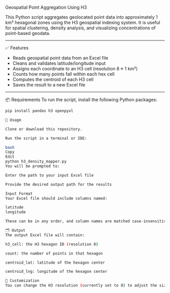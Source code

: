 Geospatial Point Aggregation Using H3

This Python script aggregates geolocated point data into approximately 1 km² hexagonal zones using the H3 geospatial indexing system. It is useful for spatial clustering, density analysis, and visualizing concentrations of point-based geodata.

---

✅ Features
- Reads geospatial point data from an Excel file
- Cleans and validates latitude/longitude input
- Assigns each coordinate to an H3 cell (resolution 8 ≈ 1 km²)
- Counts how many points fall within each hex cell
- Computes the centroid of each H3 cell
- Saves the result to a new Excel file

---

📦 Requirements
To run the script, install the following Python packages:

```bash
pip install pandas h3 openpyxl

🚀 Usage

Clone or download this repository.

Run the script in a terminal or IDE:

bash
Copy
Edit
python h3_density_mapper.py
You will be prompted to:

Enter the path to your input Excel file

Provide the desired output path for the results

Input Format
Your Excel file should include columns named:

latitude
longitude

These can be in any order, and column names are matched case-insensitively with leading/trailing spaces removed.

🗂 Output
The output Excel file will contain:

h3_cell: the H3 hexagon ID (resolution 8)

count: the number of points in that hexagon

centroid_lat: latitude of the hexagon center

centroid_lng: longitude of the hexagon center

🧭 Customization
You can change the H3 resolution (currently set to 8) to adjust the size of the aggregation cells. See H3 Resolution Guide for reference.

